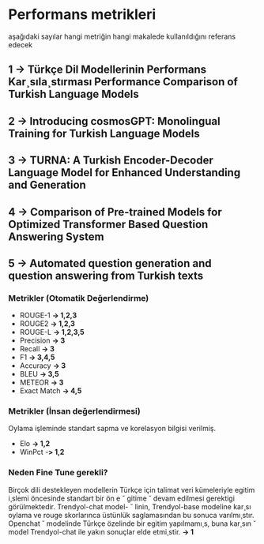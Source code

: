 # Performans metrikleri
aşağıdaki sayılar hangi metriğin hangi makalede kullanıldığını referans edecek
## 1 -> Türkçe Dil Modellerinin Performans Kar¸sıla¸stırması Performance Comparison of Turkish Language Models
## 2 -> Introducing cosmosGPT: Monolingual Training for Turkish Language Models
## 3 -> TURNA: A Turkish Encoder-Decoder Language Model for Enhanced Understanding and Generation
## 4 -> Comparison of Pre-trained Models for Optimized Transformer Based Question Answering System
## 5 -> Automated question generation and question answering from Turkish texts
### Metrikler (Otomatik Değerlendirme)

* ROUGE-1 **-> 1,2,3**
* ROUGE2 **-> 1,2,3**
* ROUGE-L **-> 1,2,3,5** 
* Precision **-> 3**
* Recall **-> 3**
* F1 **-> 3,4,5**
* Accuracy **-> 3**
* BLEU **-> 3,5**
* METEOR **-> 3**
* Exact Match **-> 4,5**
### Metrikler (İnsan değerlendirmesi)
Oylama işleminde standart sapma ve korelasyon bilgisi verilmiş.

* Elo **-> 1,2**
* WinPct -**> 1,2**

### Neden Fine Tune gerekli?



Birçok dili destekleyen modellerin Türkçe için talimat veri
kümeleriyle egitim i¸slemi öncesinde standart bir ön e ˘ gitime ˘
devam edilmesi gerektigi görülmektedir. Trendyol-chat model- ˘
linin, Trendyol-base modeline kar¸sı oylama ve rouge skorlarınca üstünlük saglamasından bu sonuca varılmı¸stır. Openchat ˘
modelinde Türkçe özelinde bir egitim yapılmamı¸s, buna kar¸sın ˘
model Trendyol-chat ile yakın sonuçlar elde etmi¸stir. **-> 1**


